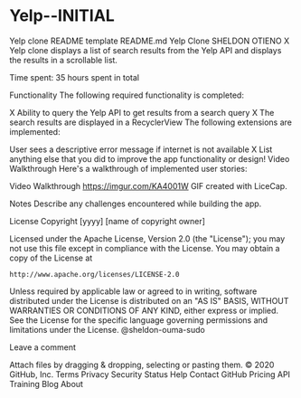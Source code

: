 # Yelp--INITIAL

Yelp clone README template
 README.md
Yelp Clone
SHELDON OTIENO
X Yelp clone displays a list of search results from the Yelp API and displays the results in a scrollable list.

Time spent: 35 hours spent in total

Functionality
The following required functionality is completed:

 X Ability to query the Yelp API to get results from a search query
 X The search results are displayed in a RecyclerView
The following extensions are implemented:

 User sees a descriptive error message if internet is not available
 X List anything else that you did to improve the app functionality or design!
Video Walkthrough
Here's a walkthrough of implemented user stories:

Video Walkthrough
https://imgur.com/KA4001W
GIF created with LiceCap.

Notes
Describe any challenges encountered while building the app.

License
Copyright [yyyy] [name of copyright owner]

Licensed under the Apache License, Version 2.0 (the "License");
you may not use this file except in compliance with the License.
You may obtain a copy of the License at

    http://www.apache.org/licenses/LICENSE-2.0

Unless required by applicable law or agreed to in writing, software
distributed under the License is distributed on an "AS IS" BASIS,
WITHOUT WARRANTIES OR CONDITIONS OF ANY KIND, either express or implied.
See the License for the specific language governing permissions and
limitations under the License.
@sheldon-ouma-sudo
 
Leave a comment

Attach files by dragging & dropping, selecting or pasting them.
© 2020 GitHub, Inc.
Terms
Privacy
Security
Status
Help
Contact GitHub
Pricing
API
Training
Blog
About
